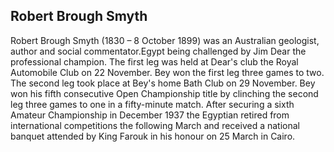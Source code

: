 ## Robert Brough Smyth

Robert Brough Smyth (1830 – 8 October 1899) was an Australian geologist, author and social commentator.Egypt being challenged by Jim Dear the professional champion. The first leg was held at Dear's club the Royal Automobile Club on 22 November. Bey won the first leg three games to two. The second leg took place at Bey's home Bath Club on 29 November. Bey won his fifth consecutive Open Championship title by clinching the second leg three games to one in a fifty-minute match.
After securing a sixth Amateur Championship in December 1937 the Egyptian retired from international competitions the following March and received a national banquet attended by King Farouk in his honour on 25 March in Cairo.